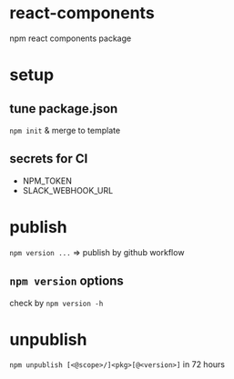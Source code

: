 # react-components
npm react components package

# setup
## tune package.json
`npm init` & merge to template

## secrets for CI
- NPM_TOKEN
- SLACK_WEBHOOK_URL

# publish
`npm version ...` => publish by github workflow

## `npm version` options
check by `npm version -h`

# unpublish
`npm unpublish [<@scope>/]<pkg>[@<version>]` in 72 hours

